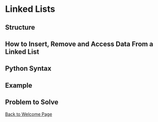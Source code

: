 # Linked Lists

## Structure

## How to Insert, Remove and Access Data From a Linked List

## Python Syntax

## Example

## Problem to Solve

[Back to Welcome Page](1-welcome.md)